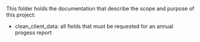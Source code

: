 This folder holds the documentation that describe the scope and purpose of this project:
- clean_client_data: all fields that must be requested for an annual progess report
